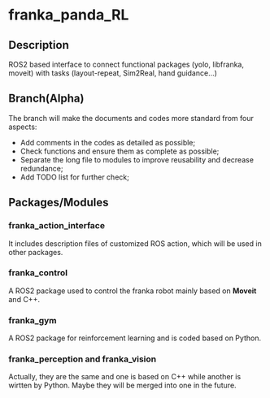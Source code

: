 # franka_panda_RL
## Description
ROS2 based interface to connect functional packages (yolo, libfranka, moveit) 
with tasks (layout-repeat, Sim2Real, hand guidance...)

## Branch(Alpha)
The branch will make the documents and codes more standard from four aspects:
+ Add comments in the codes as detailed as possible;
+ Check functions and ensure them as complete as possible;
+ Separate the long file to modules to improve reusability and decrease redundance;
+ Add TODO list for further check;

## Packages/Modules
### franka_action_interface
It includes description files of customized ROS action, which will be used in other packages.

### franka_control
A ROS2 package used to control the franka robot mainly based on **Moveit** and C++.

### franka_gym
A ROS2 package for reinforcement learning and is coded based on Python.

### franka_perception and franka_vision
Actually, they are the same and one is based on C++ while another is wirtten by Python. Maybe they will be merged into one in the future.
